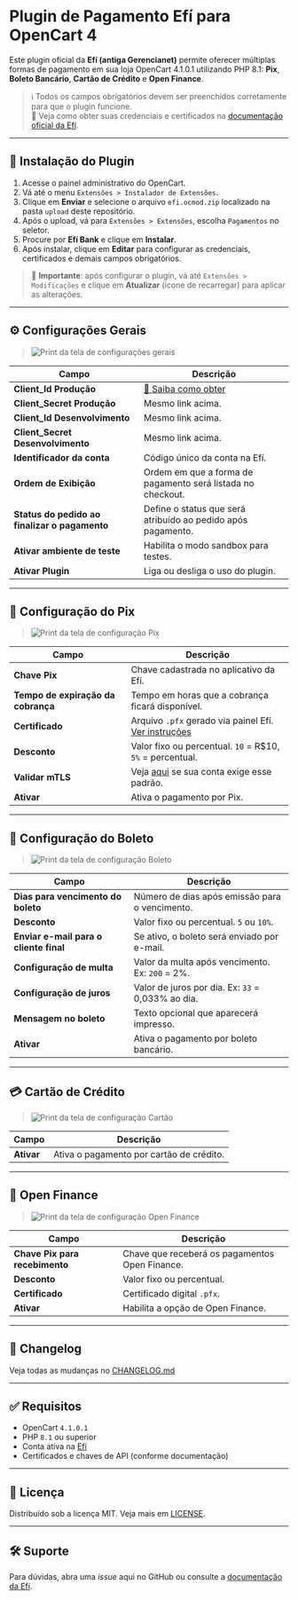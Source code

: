 # Plugin de Pagamento Efí para OpenCart 4

Este plugin oficial da **Efí (antiga Gerencianet)** permite oferecer múltiplas formas de pagamento em sua loja OpenCart 4.1.0.1 utilizando PHP 8.1: **Pix**, **Boleto Bancário**, **Cartão de Crédito** e **Open Finance**.

> ℹ️ Todos os campos obrigatórios devem ser preenchidos corretamente para que o plugin funcione.  
> 📘 Veja como obter suas credenciais e certificados na [documentação oficial da Efí](https://dev.efipay.com.br/docs).

---

## 🚀 Instalação do Plugin

1. Acesse o painel administrativo do OpenCart.
2. Vá até o menu `Extensões > Instalador de Extensões`.
3. Clique em **Enviar** e selecione o arquivo `efi.ocmod.zip` localizado na pasta `upload` deste repositório.
4. Após o upload, vá para `Extensões > Extensões`, escolha `Pagamentos` no seletor.
5. Procure por **Efí Bank** e clique em **Instalar**.
6. Após instalar, clique em **Editar** para configurar as credenciais, certificados e demais campos obrigatórios.

> 📌 **Importante**: após configurar o plugin, vá até `Extensões > Modificações` e clique em **Atualizar** (ícone de recarregar) para aplicar as alterações.

---

## ⚙️ Configurações Gerais

> ![Print da tela de configurações gerais](docs/config-geral.png)

| Campo                              | Descrição |
|------------------------------------|-----------|
| **Client_Id Produção**             | [🔗 Saiba como obter](https://dev.efipay.com.br/docs/api-cobrancas/credenciais#criar-uma-aplica%C3%A7%C3%A3o-ou-configurar-uma-j%C3%A1-existente) |
| **Client_Secret Produção**         | Mesmo link acima. |
| **Client_Id Desenvolvimento**      | Mesmo link acima. |
| **Client_Secret Desenvolvimento**  | Mesmo link acima. |
| **Identificador da conta**         | Código único da conta na Efí. |
| **Ordem de Exibição**              | Ordem em que a forma de pagamento será listada no checkout. |
| **Status do pedido ao finalizar o pagamento** | Define o status que será atribuído ao pedido após pagamento. |
| **Ativar ambiente de teste**       | Habilita o modo sandbox para testes. |
| **Ativar Plugin**                  | Liga ou desliga o uso do plugin. |

---

## 💸 Configuração do Pix

> ![Print da tela de configuração Pix](docs/config-pix.png)

| Campo                    | Descrição |
|--------------------------|-----------|
| **Chave Pix**            | Chave cadastrada no aplicativo da Efí. |
| **Tempo de expiração da cobrança** | Tempo em horas que a cobrança ficará disponível. |
| **Certificado**          | Arquivo `.pfx` gerado via painel Efí. [Ver instruções](https://dev.efipay.com.br/docs/api-pix/credenciais#gerando-um-certificado-p12) |
| **Desconto**             | Valor fixo ou percentual. `10` = R$10, `5%` = percentual. |
| **Validar mTLS**         | Veja [aqui](https://dev.efipay.com.br/docs/api-pix/webhooks#entendendo-o-padr%C3%A3o-mtls) se sua conta exige esse padrão. |
| **Ativar**               | Ativa o pagamento por Pix. |

---

## 🧾 Configuração do Boleto

> ![Print da tela de configuração Boleto](docs/config-boleto.png)

| Campo                    | Descrição |
|--------------------------|-----------|
| **Dias para vencimento do boleto** | Número de dias após emissão para o vencimento. |
| **Desconto**             | Valor fixo ou percentual. `5` ou `10%`. |
| **Enviar e-mail para o cliente final** | Se ativo, o boleto será enviado por e-mail. |
| **Configuração de multa** | Valor da multa após vencimento. Ex: `200` = 2%. |
| **Configuração de juros** | Valor de juros por dia. Ex: `33` = 0,033% ao dia. |
| **Mensagem no boleto**   | Texto opcional que aparecerá impresso. |
| **Ativar**               | Ativa o pagamento por boleto bancário. |

---

## 💳 Cartão de Crédito

> ![Print da tela de configuração Cartão](docs/config-cartao.png)

| Campo       | Descrição |
|-------------|-----------|
| **Ativar**  | Ativa o pagamento por cartão de crédito. |

---

## 🔐 Open Finance

> ![Print da tela de configuração Open Finance](docs/config-open-finance.png)

| Campo                             | Descrição |
|-----------------------------------|-----------|
| **Chave Pix para recebimento**    | Chave que receberá os pagamentos Open Finance. |
| **Desconto**                      | Valor fixo ou percentual. |
| **Certificado**                   | Certificado digital `.pfx`. |
| **Ativar**                        | Habilita a opção de Open Finance. |

---

## 📄 Changelog

Veja todas as mudanças no [CHANGELOG.md](CHANGELOG.md)

---

## ✅ Requisitos

- OpenCart `4.1.0.1`
- PHP `8.1` ou superior
- Conta ativa na [Efí](https://efipay.com.br)
- Certificados e chaves de API (conforme documentação)

---

## 📄 Licença

Distribuído sob a licença MIT. Veja mais em [LICENSE](LICENSE).

---

## 🛠 Suporte

Para dúvidas, abra uma _issue_ aqui no GitHub ou consulte a [documentação da Efí](https://dev.efipay.com.br/docs).
